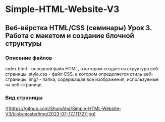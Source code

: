 # Simple-HTML-Website-V3
## Веб-вёрстка HTML/CSS (семинары) Урок 3. Работа с макетом и создание блочной структуры

### Описание файлов
index.html - основной файл HTML, в котором создается структура веб-страницы.
style.css - файл CSS, в котором определяется стиль веб-страницы.
img/ - папка, содержащая все изображения, используемые на веб-странице.

### Вид страницы
()[https://github.com/ShumAhd/Simple-HTML-Website-V3/blob/master/img/2023-07-17_111727.jpg]
